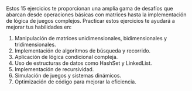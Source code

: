 Estos 15 ejercicios te proporcionan una amplia gama de desafíos que abarcan desde operaciones básicas con matrices hasta la implementación de lógica de juegos complejos. Practicar estos ejercicios te ayudará a mejorar tus habilidades en:

1. Manipulación de matrices unidimensionales, bidimensionales y tridimensionales.
2. Implementación de algoritmos de búsqueda y recorrido.
3. Aplicación de lógica condicional compleja.
4. Uso de estructuras de datos como HashSet y LinkedList.
5. Implementación de recursividad.
6. Simulación de juegos y sistemas dinámicos.
7. Optimización de código para mejorar la eficiencia.